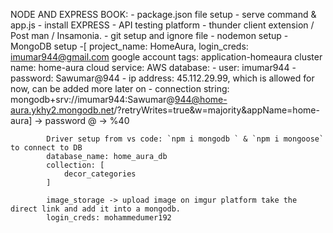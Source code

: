 NODE AND EXPRESS BOOK:
    - package.json file setup
    - serve command & app.js
    - install EXPRESS
    - API testing platform - thunder client extension / Post man / Insamonia.
    - git setup and ignore file
    - nodemon setup
    - MongoDB setup 
        -[  project_name: HomeAura, 
            login_creds: imumar944@gmail.com google account
            tags: application-homeaura
            cluster name: home-aura
            cloud service: AWS
            database:
                - user: imumar944
                - password: Sawumar@944
                - ip address: 45.112.29.99, which is allowed for now, can be added more later on
                - connection string: mongodb+srv://imumar944:Sawumar@944@home-aura.ykhy2.mongodb.net/?retryWrites=true&w=majority&appName=home-aura] -> password @ -> %40

            Driver setup from vs code: `npm i mongodb ` & `npm i mongoose` to connect to DB
            database_name: home_aura_db
            collection: [
                decor_categories
            ]

            image_storage -> upload image on imgur platform take the direct link and add it into a mongodb. 
            login_creds: mohammedumer192